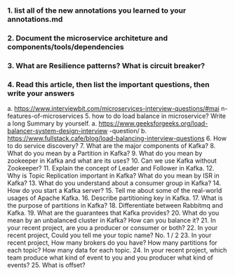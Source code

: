 ### 1. list all of the new annotations you learned to your annotations.md
### 2. Document the microservice architeture and components/tools/dependencies
### 3. What are Resilience patterns? What is circuit breaker?
### 4. Read this article, then list the important questions, then write your answers
a. https://www.interviewbit.com/microservices-interview-questions/#mai
n-features-of-microservices
5. how to do load balance in microservice? Write a long Summary by yourself.
a. https://www.geeksforgeeks.org/load-balancer-system-design-interview
-question/
b. https://www.fullstack.cafe/blog/load-balancing-interview-questions
6. How to do service discovery?
7. What are the major components of Kafka?
8. What do you mean by a Partition in Kafka?
9. What do you mean by zookeeper in Kafka and what are its uses?
10. Can we use Kafka without Zookeeper?
11. Explain the concept of Leader and Follower in Kafka.
12. Why is Topic Replication important in Kafka? What do you mean by ISR in
Kafka?
13. What do you understand about a consumer group in Kafka?
14. How do you start a Kafka server?
15. Tell me about some of the real-world usages of Apache Kafka.
16. Describe partitioning key in Kafka.
17. What is the purpose of partitions in Kafka?
18. Differentiate between Rabbitmq and Kafka.
19. What are the guarantees that Kafka provides?
20. What do you mean by an unbalanced cluster in Kafka? How can you balance it?
21. In your recent project, are you a producer or consumer or both?
22. In your recent project, Could you tell me your topic name?
No. 1 / 2
23. In your recent project, How many brokers do you have? How many partitions for
each topic? How many data for each topic.
24. In your recent project, which team produce what kind of event to you and you
producer what kind of events?
25. What is offset?